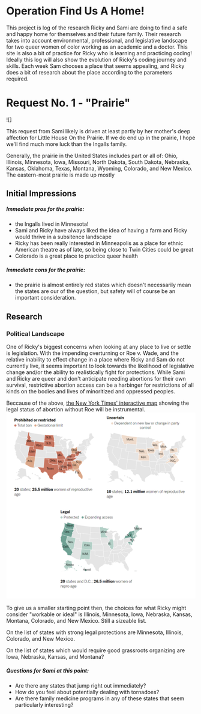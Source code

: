 # Operation Find Us A Home!
This project is log of the research Ricky and Sami are doing to find a safe and happy home for themselves and their future family. Their research takes into account environmental, professional, and legislative landscape for two queer women of color working as an academic and a doctor. 
This site is also a bit of practice for Ricky who is learning and practicing coding! Ideally this log will also show the evolution of Ricky's coding journey and skills.
Each week Sam chooses a place that seems appealing, and Ricky does a bit of research about the place according to the parameters required.

# Request No. 1 - "Prairie"

![]

This request from Sami likely is driven at least partly by her mother's deep affection for Little House On the Prairie. If we do end up in the prairie, I hope we'll find much more luck than the Ingalls family.

Generally, the prairie in the United States includes part or all of: Ohio, Illinois, Minnesota, Iowa, Missouri, North Dakota, South Dakota, Nebraska, Kansas, Oklahoma, Texas, Montana, Wyoming, Colorado, and New Mexico. The eastern-most prairie is made up mostly 

## Initial Impressions

##### Immediate pros for the prairie:
- the Ingalls lived in Minnesota!
- Sami and Ricky have always liked the idea of having a farm and Ricky would thrive in a subsitence landscape
- Ricky has been really interested in Minneapolis as a place for ethnic American theatre as of late, so being close to Twin Cities could be great
- Colorado is a great place to practice queer health

##### Immediate cons for the prairie:
- the prairie is almost entirely red states which doesn't necessarily mean the states are our of the question, but safety will of course be an important consideration.

## Research 

### Political Landscape

One of Ricky's biggest concerns when looking at any place to live or settle is legislation. With the impending overturning or Roe v. Wade, and the relative inability to effect change in a place where Ricky and Sam do not currently live, it seems important to look towards the likelihood of legislative change and/or the ability to realistically fight for protections. While Sami and Ricky are queer and don't anticipate needing abortions for their own survival, restrictive abortion access can be a harbinger for restrictions of all kinds on the bodies and lives of minoritized and oppressed peoples. 

Beccause of the above, [the New York Times' interactive map](https://www.nytimes.com/interactive/2022/us/abortion-laws-roe-v-wade.html) showing the legal status of abortion without Roe will be instrumental.
![Screen grab of NYT interactive abortion law map from June 20, 2022](media/nyt-abortion-map-062022.png)

To give us a smaller starting point then, the choices for what Ricky might consider "workable or ideal" is Illinois, Minnesota, Iowa, Nebraska, Kansas, Montana, Colorado, and New Mexico. Still a sizeable list.

On the list of states with strong legal protections are Minnesota, Illinois, Colorado, and New Mexico.

On the list of states which would require good grassroots organizing are Iowa, Nebraska, Kansas, and Montana?

##### Questions for Sami at this point:
- Are there any states that jump right out immediately?
- How do you feel about potentially dealing with tornadoes?
- Are there family medicine programs in any of these states that seem particularly interesting?

